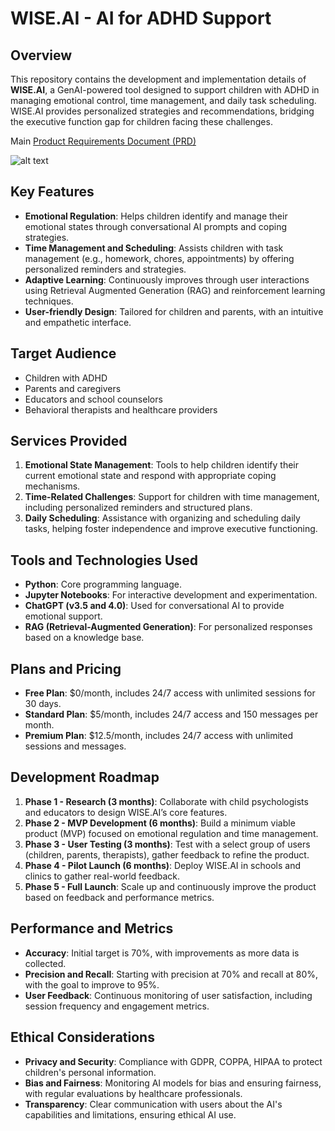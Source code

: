 # WISE.AI - AI for ADHD Support

## Overview

This repository contains the development and implementation details of **WISE.AI**, a GenAI-powered tool designed to support children with ADHD in managing emotional control, time management, and daily task scheduling. WISE.AI provides personalized strategies and recommendations, bridging the executive function gap for children facing these challenges.

Main [Product Requirements Document (PRD)](https://github.com/AICarope/Generative-Artificial-Intelligence-GenAI-Project/blob/main/Gen%20AI%20WISE.AI%20PRD%20v.3.pdf) 
    
![alt text](https://github.com/user-attachments/assets/b7dd3ffa-50fd-4a6c-ab52-8447f7e53e25 "Image Title")

## Key Features

- **Emotional Regulation**: Helps children identify and manage their emotional states through conversational AI prompts and coping strategies.
- **Time Management and Scheduling**: Assists children with task management (e.g., homework, chores, appointments) by offering personalized reminders and strategies.
- **Adaptive Learning**: Continuously improves through user interactions using Retrieval Augmented Generation (RAG) and reinforcement learning techniques.
- **User-friendly Design**: Tailored for children and parents, with an intuitive and empathetic interface.

## Target Audience

- Children with ADHD
- Parents and caregivers
- Educators and school counselors
- Behavioral therapists and healthcare providers

## Services Provided

1. **Emotional State Management**: Tools to help children identify their current emotional state and respond with appropriate coping mechanisms.
2. **Time-Related Challenges**: Support for children with time management, including personalized reminders and structured plans.
3. **Daily Scheduling**: Assistance with organizing and scheduling daily tasks, helping foster independence and improve executive functioning.

## Tools and Technologies Used

- **Python**: Core programming language.
- **Jupyter Notebooks**: For interactive development and experimentation.
- **ChatGPT (v3.5 and 4.0)**: Used for conversational AI to provide emotional support.
- **RAG (Retrieval-Augmented Generation)**: For personalized responses based on a knowledge base.

## Plans and Pricing

- **Free Plan**: $0/month, includes 24/7 access with unlimited sessions for 30 days.
- **Standard Plan**: $5/month, includes 24/7 access and 150 messages per month.
- **Premium Plan**: $12.5/month, includes 24/7 access with unlimited sessions and messages.

## Development Roadmap

1. **Phase 1 - Research (3 months)**: Collaborate with child psychologists and educators to design WISE.AI’s core features.
2. **Phase 2 - MVP Development (6 months)**: Build a minimum viable product (MVP) focused on emotional regulation and time management.
3. **Phase 3 - User Testing (3 months)**: Test with a select group of users (children, parents, therapists), gather feedback to refine the product.
4. **Phase 4 - Pilot Launch (6 months)**: Deploy WISE.AI in schools and clinics to gather real-world feedback.
5. **Phase 5 - Full Launch**: Scale up and continuously improve the product based on feedback and performance metrics.

## Performance and Metrics

- **Accuracy**: Initial target is 70%, with improvements as more data is collected.
- **Precision and Recall**: Starting with precision at 70% and recall at 80%, with the goal to improve to 95%.
- **User Feedback**: Continuous monitoring of user satisfaction, including session frequency and engagement metrics.

## Ethical Considerations

- **Privacy and Security**: Compliance with GDPR, COPPA, HIPAA to protect children's personal information.
- **Bias and Fairness**: Monitoring AI models for bias and ensuring fairness, with regular evaluations by healthcare professionals.
- **Transparency**: Clear communication with users about the AI's capabilities and limitations, ensuring ethical AI use.
